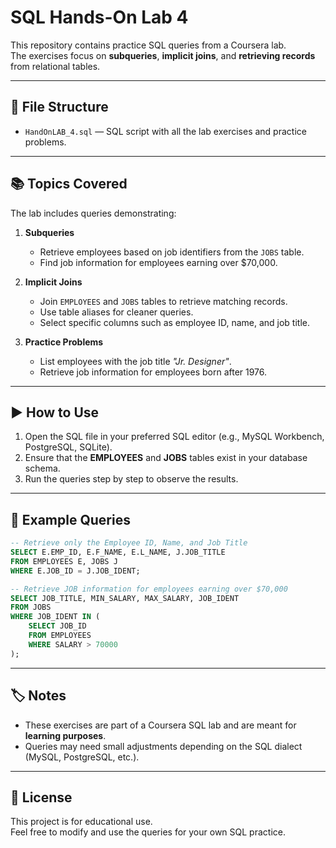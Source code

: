 # SQL Hands-On Lab 4

This repository contains practice SQL queries from a Coursera lab.  
The exercises focus on **subqueries**, **implicit joins**, and **retrieving records** from relational tables.

---

## 📂 File Structure
- `HandOnLAB_4.sql` — SQL script with all the lab exercises and practice problems.

---

## 📚 Topics Covered
The lab includes queries demonstrating:

1. **Subqueries**
   - Retrieve employees based on job identifiers from the `JOBS` table.
   - Find job information for employees earning over $70,000.

2. **Implicit Joins**
   - Join `EMPLOYEES` and `JOBS` tables to retrieve matching records.
   - Use table aliases for cleaner queries.
   - Select specific columns such as employee ID, name, and job title.

3. **Practice Problems**
   - List employees with the job title *"Jr. Designer"*.
   - Retrieve job information for employees born after 1976.

---

## ▶️ How to Use
1. Open the SQL file in your preferred SQL editor (e.g., MySQL Workbench, PostgreSQL, SQLite).
2. Ensure that the **EMPLOYEES** and **JOBS** tables exist in your database schema.
3. Run the queries step by step to observe the results.

---

## 📝 Example Queries
```sql
-- Retrieve only the Employee ID, Name, and Job Title
SELECT E.EMP_ID, E.F_NAME, E.L_NAME, J.JOB_TITLE
FROM EMPLOYEES E, JOBS J
WHERE E.JOB_ID = J.JOB_IDENT;
```

```sql
-- Retrieve JOB information for employees earning over $70,000
SELECT JOB_TITLE, MIN_SALARY, MAX_SALARY, JOB_IDENT
FROM JOBS
WHERE JOB_IDENT IN (
    SELECT JOB_ID
    FROM EMPLOYEES
    WHERE SALARY > 70000
);
```

---

## 🏷️ Notes
- These exercises are part of a Coursera SQL lab and are meant for **learning purposes**.
- Queries may need small adjustments depending on the SQL dialect (MySQL, PostgreSQL, etc.).

---

## 📖 License
This project is for educational use.  
Feel free to modify and use the queries for your own SQL practice.
